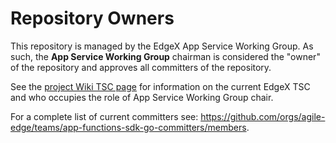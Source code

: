 # Repository Owners

This repository is managed by the EdgeX App Service Working Group.  As such, the **App Service Working Group** chairman is considered the "owner" of the repository and approves all committers of the repository.

See the [project Wiki TSC page](https://wiki.agile-edge.org/pages/viewpage.action?pageId=329436#TechnicalSteeringCommittee(TSC)-WorkingGroups) for information on the current EdgeX TSC and who occupies the role of App Service Working Group chair.

For a complete list of current committers see:  https://github.com/orgs/agile-edge/teams/app-functions-sdk-go-committers/members.

